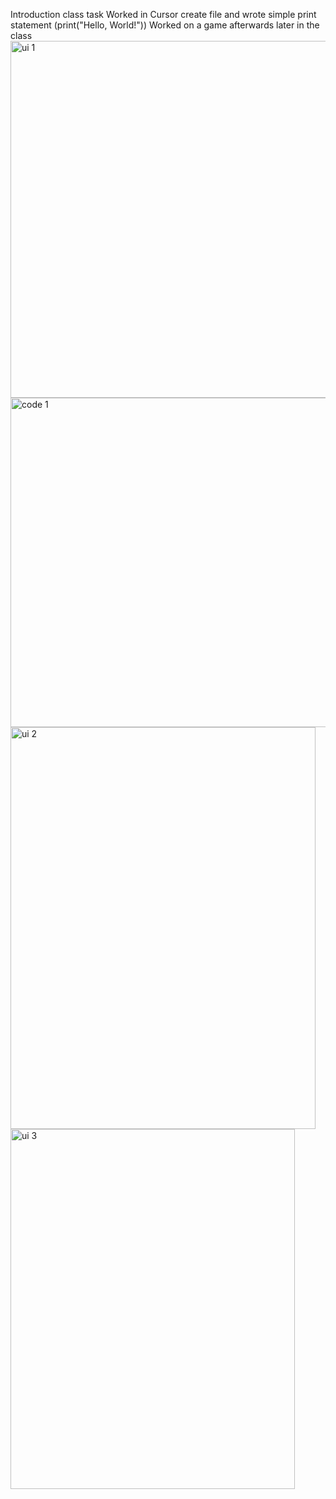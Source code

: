 Introduction class task
Worked in Cursor
create file and wrote simple print statement    (print("Hello, World!"))
Worked on a game afterwards later in the class
<img width="505" height="571" alt="ui 1" src="https://github.com/user-attachments/assets/4de3160f-b5e7-4709-bbc7-076b0a80d64f" />
<img width="777" height="527" alt="code 1" src="https://github.com/user-attachments/assets/3c7e4d8b-455b-4d57-a0ac-94a57fc1ce23" />
<img width="488" height="643" alt="ui 2" src="https://github.com/user-attachments/assets/e2eac739-00dd-482d-bd18-53fa81610f38" />
<img width="455" height="576" alt="ui 3" src="https://github.com/user-attachments/assets/1a31c8dd-39a0-418c-b0f4-33b42f56580b" />
